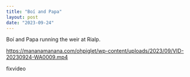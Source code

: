 ```yaml
---
title: "Boí and Papa"
layout: post
date: "2023-09-24"
---
```


Boí and Papa running the weir at Rialp.

https://mananamanana.com/ohpiglet/wp-content/uploads/2023/09/VID-20230924-WA0009.mp4

fixvideo
